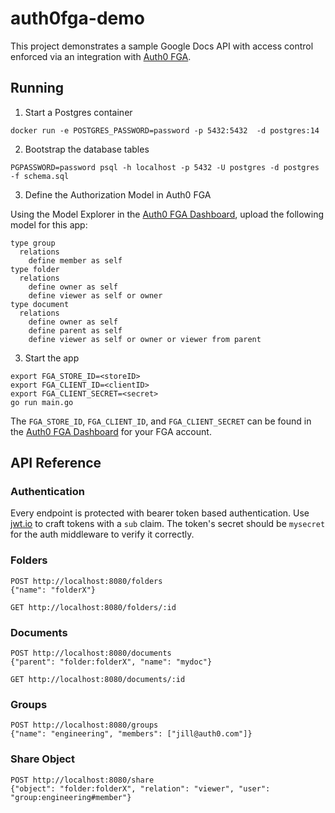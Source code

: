 # auth0fga-demo
This project demonstrates a sample Google Docs API with access control enforced via an integration with [Auth0 FGA](https://fga.dev).

## Running
1. Start a Postgres container
```console
docker run -e POSTGRES_PASSWORD=password -p 5432:5432  -d postgres:14
```

2. Bootstrap the database tables
```console
PGPASSWORD=password psql -h localhost -p 5432 -U postgres -d postgres -f schema.sql
```

3. Define the Authorization Model in Auth0 FGA

Using the Model Explorer in the [Auth0 FGA Dashboard](https://dashboard.fga.dev), upload the following model for this app:

```
type group
  relations
    define member as self
type folder
  relations
    define owner as self
    define viewer as self or owner
type document
  relations
    define owner as self
    define parent as self
    define viewer as self or owner or viewer from parent
```

3. Start the app
```console
export FGA_STORE_ID=<storeID>
export FGA_CLIENT_ID=<clientID>
export FGA_CLIENT_SECRET=<secret>
go run main.go
```
The `FGA_STORE_ID`, `FGA_CLIENT_ID`, and `FGA_CLIENT_SECRET` can be found in the [Auth0 FGA Dashboard](https://dashboard.fga.dev) for your FGA account.

## API Reference
### Authentication
Every endpoint is protected with bearer token based authentication. Use [jwt.io](https://jwt.io) to craft tokens with a `sub` claim. The token's secret should be `mysecret` for the auth middleware to verify it correctly.

### Folders
```
POST http://localhost:8080/folders
{"name": "folderX"}
```

```
GET http://localhost:8080/folders/:id
```

### Documents
```
POST http://localhost:8080/documents
{"parent": "folder:folderX", "name": "mydoc"}
```

```
GET http://localhost:8080/documents/:id
```

### Groups
```
POST http://localhost:8080/groups
{"name": "engineering", "members": ["jill@auth0.com"]}
```

### Share Object
```
POST http://localhost:8080/share
{"object": "folder:folderX", "relation": "viewer", "user": "group:engineering#member"}
```
